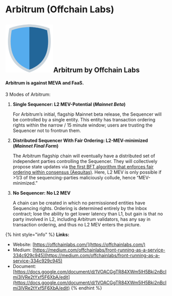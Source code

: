 # Arbitrum \(Offchain Labs\)

## ![](../../.gitbook/assets/image%20%283%29.png)Arbitrum by Offchain Labs

#### Arbitrum is against MEVA and FaaS.

3 Modes of Arbitrum:

1. **Single Sequencer: L2 MEV-Potential \(**_**Mainnet Beta**_**\)**

   For Arbitrum’s initial, flagship Mainnet beta release, the Sequencer will be controlled by a single entity. This entity has transaction ordering rights within the narrow / 15 minute window; users are trusting the Sequencer not to frontrun them.

2. **Distributed Sequencer With Fair Ordering: L2-MEV-minimized \(**_**Mainnet Final Form**_**\)**

   The Arbitrum flagship chain will eventually have a distributed set of independent parties controlling the Sequencer. They will collectively propose state updates via [the first BFT algorithm that enforces fair ordering within consensus \(Aequitas\)](https://eprint.iacr.org/2020/269.pdf). Here, L2 MEV is only possible if &gt;1/3 of the sequencing-parties maliciously collude, hence “MEV-minimized.”

3. **No Sequencer: No L2 MEV**

   A chain can be created in which no permissioned entities have Sequencing rights. Ordering is determined entirely by the Inbox contract; lose the ability to get lower latency than L1, but gain is that no party involved in L2, including Arbitrum validators, has any say in transaction ordering, and thus no L2 MEV enters the picture.

{% hint style="info" %}
**Links:**

* Website: [https://offchainlabs.com/](https://offchainlabs.com/)
* Medium: [https://medium.com/offchainlabs/front-running-as-a-service-334c929c945](https://medium.com/offchainlabs/front-running-as-a-service-334c929c945)
* Document: [https://docs.google.com/document/d/1VOACGgTR84XWm5lH5Bki2nBcImi3lVRe2tYxf5F6XbA/edit](https://docs.google.com/document/d/1VOACGgTR84XWm5lH5Bki2nBcImi3lVRe2tYxf5F6XbA/edit)
{% endhint %}


